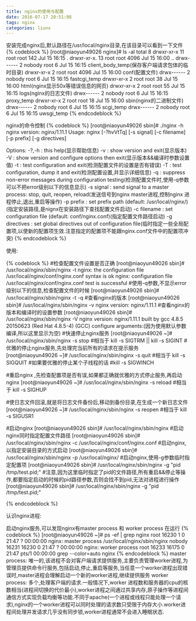 ```yaml
---
title: nginx的使用与配置
date: 2016-07-17 20:51:08
tags: nginx
categories: liunx
---
```


安装完成nginx后,默认路径在/usr/local/nginx目录,在该目录可以看到一下文件
{% codeblock %}
[root@niaoyun49026 nginx]# ls -al
total 8
drwxr-xr-x  11 root   root  142 Jul 15 16:15 .
drwxr-xr-x. 13 root   root 4096 Jul 15 16:00 ..
drwx------   2 nobody root    6 Jul 15 16:15 client_body_temp(保存客户端请求包体的临时目录)
drwxr-xr-x   2 root   root 4096 Jul 15 16:00 conf(配置文件)
drwx------   2 nobody root    6 Jul 15 16:15 fastcgi_temp
drwxr-xr-x   2 root   root   38 Jul 15 16:00 html(nginx显示50x等错误信息的网页)
drwxr-xr-x   2 root   root   55 Jul 15 16:15 logs(nginx的日志文件)
drwx------   2 nobody root    6 Jul 15 16:15 proxy_temp
drwxr-xr-x   2 root   root   18 Jul 15 16:00 sbin(nginx的二进制文件)
drwx------   2 nobody root    6 Jul 15 16:15 scgi_temp
drwx------   2 nobody root    6 Jul 15 16:15 uwsgi_temp
{% endcodeblock %}

nginx的命令控制
{% codeblock %}
[root@niaoyun49026 sbin]# ./nginx -h
nginx version: nginx/1.11.1
Usage: nginx [-?hvVtTq] [-s signal] [-c filename] [-p prefix] [-g directives]

Options:
  -?,-h         : this help(显示帮助信息)
  -v            : show version and exit(显示版本)
  -V            : show version and configure options then exit(显示版本&&编译时参数设置值)
  -t            : test configuration and exit(检测配置文件的设置是否有错误)
  -T            : test configuration, dump it and exit(检测配置设置,并显示详细信息)
  -q            : suppress non-error messages during configuration testing(检测配置文件时,使用-q参数可以不把error级别以下的信息显示)
  -s signal     : send signal to a master process: stop, quit, reopen, reload(发送信号到nginx master进程,控制nginx 进程停止,退出,重启等操作)
  -p prefix     : set prefix path (default: /usr/local/nginx/)(指定安装路径,是nignx在安装路径下查找配置文件启动)
  -c filename   : set configuration file (default: conf/nginx.conf)(指定配置文件路径启动)
  -g directives : set global directives out of configuration file(临时指定一些全局配置项,以使新的配置项生效.注意指定的配置项不能跟nginx.conf文件中的配置项冲突)
{% endcodeblock %}

使用:

{% codeblock %}
#检查配置文件设置是否正确
[root@niaoyun49026 sbin]# /usr/local/nginx/sbin/nginx -t
nginx: the configuration file /usr/local/nginx/conf/nginx.conf syntax is ok
nginx: configuration file /usr/local/nginx/conf/nginx.conf test is successful
#使用-q参数,不显示error级别以下的信息,检查配置文件的时候
[root@niaoyun49026 sbin]# /usr/local/nginx/sbin/nginx -t -q
#查看nginx的版本
[root@niaoyun49026 sbin]# /usr/local/nginx/sbin/nginx -v
nginx version: nginx/1.11.1
#查看nginx的版本和编译时的设置参数
[root@niaoyun49026 sbin]# /usr/local/nginx/sbin/nginx -V
nginx version: nginx/1.11.1
built by gcc 4.8.5 20150623 (Red Hat 4.8.5-4) (GCC) 
configure arguments:(因为使用默认参数编译,所以这里显示为空)
#快速停止nginx服务
[root@niaoyun49026 ~]# /usr/local/nginx/sbin/nginx -s stop
#相当于 kill -s SIGTRM <nginx master pid > || kill -s SIGINT <nginx master pid>
#优雅的停止nginx服务,先处理完当前所有的请求在提示服务
[root@niaoyun49026 ~]# /usr/local/nginx/sbin/nginx -s quit
#相当于 kill -s SIGQUIT <nginx master pid>
#如果要优雅的停止某个子线程的话
#kill -s SIGWINCH <nginx worker pid>

#重启nginx ,先检查配置项是否有误,如果都正确就优雅的方式停止服务,再启动nginx
[root@niaoyun49026 ~]# /usr/local/nginx/sbin/nginx -s reload
#相当于 kill -s SIGHUP <niginx master pid>

#使日志文件回滚,就是将日志文件备份后,移动到备份目录,在生成一个新日志文件
[root@niaoyun49026 ~]# /usr/local/nginx/sbin/nginx -s reopen
#相当于 kill -s SIGUSR1 <nginx master pid>

#启动nginx
[root@niaoyun49026 sbin]# /usr/local/nginx/sbin/nginx 
#启动nginx同时指定配置文件路径
[root@niaoyun49026 sbin]# /usr/local/nginx/sbin/nginx -c /usr/local/nginx/conf/nginx.conf
#启动nginx,以指定安装目录的方式启动
[root@niaoyun49026 sbin]# /usr/local/nginx/sbin/nginx -p /usr/local/nginx/
#启动nginx,使用-g参数临时指定配置项
[root@niaoyun49026 sbin]# /usr/local/nginx/sbin/nginx -g "pid /tmp/test.pid;"
#注意,因为这里临时指定了pid的文件路径,所有重启&&停止等操作,都要指定启动的时候的pid路径参数,否则会找不到pid,无法对进程进行操作
[root@niaoyun49026 sbin]# /usr/local/nginx/sbin/nginx -g "pid /tmp/test.pid;"

{% endcodeblock %}

认识nginx进程:

启动nginx服务,可以发现nginx有master process 和 worker process 在运行
{% codeblock %}
[root@niaoyun49026 ~]# ps -ef | grep  nginx
root      16230      1  0 21:47 ?        00:00:00 nginx: master process /usr/local/nginx/sbin/nginx
nobody    16231  16230  0 21:47 ?        00:00:00 nginx: worker process
root      16233  16175  0 21:47 pts/1    00:00:00 grep --color=auto nginx
{% endcodeblock %}
master process: 唯一的,该进程不会对客户端请求提供服务,主要负责管理worker进程,为管理员提供命令行服务,包括启动,停止,重启等服务,当任意一个worker进程出现错误时,master进程会理解启动一个新的worker进程,继续提供服务
worker process: 多个,处理客户端的请求.一般情况下,worker 进程数和服务器的cpu的核数相当(进程间切换的代价最小),worker进程之间通过共享内存,原子操作等进程间通信方式实现负载均衡等功能.不同于apache(一个进程或线程只能处理一个请求),nginx的一个worker进程可以同时处理的请求数只受限于内存大小.worker进程间处理并发请求几乎没有同步锁,worker进程通常不会进入睡眠状态.

